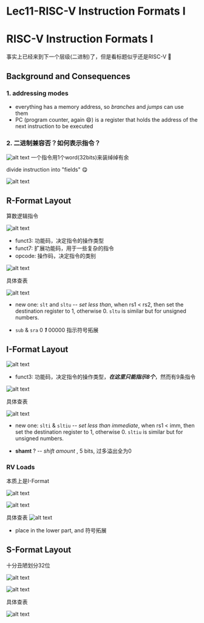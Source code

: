 # Lec11-RISC-V Instruction Formats I

# RISC-V Instruction Formats I

事实上已经来到下一个层级(二进制)了，但是看标题似乎还是RISC-V :thinking:
## Background and Consequences
### 1. addressing modes
- everything has a memory address, so *branches* and *jumps* can use them
- PC (program counter, again :smile:) is a register that holds the address of the next instruction to be executed

### 2. 二进制兼容否？如何表示指令？
![alt text](image.png)
一个指令用1个word(32bits)来装绰绰有余

divide instruction into "fields" :yum:

![alt text](image-1.png)

## R-Format Layout
算数逻辑指令

![alt text](image-2.png)
- funct3: 功能码，决定指令的操作类型
- funct7: 扩展功能码，用于一些复杂的指令
- opcode: 操作码，决定指令的类别

![alt text](image-3.png)

具体查表

![alt text](image-4.png)
- new one: `slt` and `sltu` -- *set less than*, when rs1 < rs2, then set the destination register to 1, otherwise 0. `sltu` is similar but for unsigned numbers.

- `sub` & `sra` 0 ***1*** 00000 指示符号拓展


## I-Format Layout
![alt text](image-5.png)
- funct3: 功能码，决定指令的操作类型，***在这里只能指示8个***，然而有9条指令

![alt text](image-6.png)

具体查表

![alt text](image-7.png)

- new one: `slti` & `sltiu` -- *set less than immediate*, when rs1 < imm, then set the destination register to 1, otherwise 0. `sltiu` is similar but for unsigned numbers.

- **shamt** ? -- *shift amount* , 5 bits, 过多溢出全为0


### RV Loads
本质上是I-Format

![alt text](image-8.png)

![alt text](image-9.png)

具体查表
![alt text](image-10.png)
- place in the lower part, and 符号拓展

## S-Format Layout
十分丑陋划分32位

![alt text](image-11.png)

![alt text](image-12.png)

具体查表


![alt text](image-13.png)

